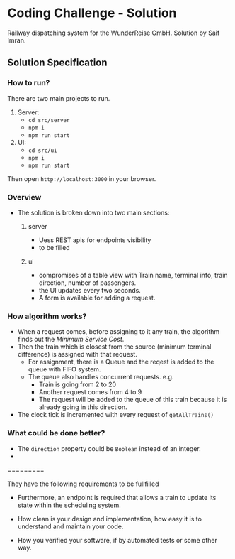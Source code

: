 # Coding Challenge - Solution

Railway dispatching system for the WunderReise GmbH. Solution by Saif Imran.

## Solution Specification

### How to run?

There are two main projects to run.

1. Server:
   - `cd src/server`
   - `npm i`
   - `npm run start`
2. UI:
   - `cd src/ui`
   - `npm i`
   - `npm run start`

Then open `http://localhost:3000` in your browser.

### Overview

- The solution is broken down into two main sections:

  1. server

     - Uess REST apis for endpoints visibility
     - to be filled

  2. ui
     - compromises of a table view with Train name, terminal info, train direction, number of passengers.
     - the UI updates every two seconds.
     - A form is available for adding a request.

### How algorithm works?

- When a request comes, before assigning to it any train, the algorithm finds out the _Minimum Service Cost_.
- Then the train which is closest from the source (minimum terminal difference) is assigned with that request.
  - For assignment, there is a Queue and the reqest is added to the queue with FIFO system.
  - The queue also handles concurrent requests. e.g.
    - Train is going from 2 to 20
    - Another request comes from 4 to 9
    - The request will be added to the queue of this train because it is already going in this direction.
- The clock tick is incremented with every request of `getAllTrains()`

### What could be done better?

- The `direction` property could be `Boolean` instead of an integer.
-

=========

They have the following requirements to be fullfilled

- Furthermore, an endpoint is required that allows a train to update its state within the scheduling system.

- How clean is your design and implementation, how easy it is to understand and maintain your code.
- How you verified your software, if by automated tests or some other way.
